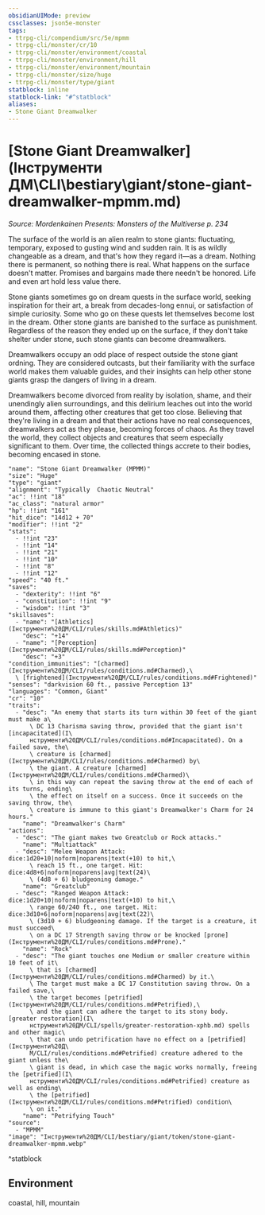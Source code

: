 ```yaml
---
obsidianUIMode: preview
cssclasses: json5e-monster
tags:
- ttrpg-cli/compendium/src/5e/mpmm
- ttrpg-cli/monster/cr/10
- ttrpg-cli/monster/environment/coastal
- ttrpg-cli/monster/environment/hill
- ttrpg-cli/monster/environment/mountain
- ttrpg-cli/monster/size/huge
- ttrpg-cli/monster/type/giant
statblock: inline
statblock-link: "#^statblock"
aliases:
- Stone Giant Dreamwalker
---
```

# [Stone Giant Dreamwalker](Інструменти ДМ\CLI\bestiary\giant/stone-giant-dreamwalker-mpmm.md)
*Source: Mordenkainen Presents: Monsters of the Multiverse p. 234*  

The surface of the world is an alien realm to stone giants: fluctuating, temporary, exposed to gusting wind and sudden rain. It is as wildly changeable as a dream, and that's how they regard it—as a dream. Nothing there is permanent, so nothing there is real. What happens on the surface doesn't matter. Promises and bargains made there needn't be honored. Life and even art hold less value there.

Stone giants sometimes go on dream quests in the surface world, seeking inspiration for their art, a break from decades-long ennui, or satisfaction of simple curiosity. Some who go on these quests let themselves become lost in the dream. Other stone giants are banished to the surface as punishment. Regardless of the reason they ended up on the surface, if they don't take shelter under stone, such stone giants can become dreamwalkers.

Dreamwalkers occupy an odd place of respect outside the stone giant ordning. They are considered outcasts, but their familiarity with the surface world makes them valuable guides, and their insights can help other stone giants grasp the dangers of living in a dream.

Dreamwalkers become divorced from reality by isolation, shame, and their unendingly alien surroundings, and this delirium leaches out into the world around them, affecting other creatures that get too close. Believing that they're living in a dream and that their actions have no real consequences, dreamwalkers act as they please, becoming forces of chaos. As they travel the world, they collect objects and creatures that seem especially significant to them. Over time, the collected things accrete to their bodies, becoming encased in stone.

```statblock
"name": "Stone Giant Dreamwalker (MPMM)"
"size": "Huge"
"type": "giant"
"alignment": "Typically  Chaotic Neutral"
"ac": !!int "18"
"ac_class": "natural armor"
"hp": !!int "161"
"hit_dice": "14d12 + 70"
"modifier": !!int "2"
"stats":
  - !!int "23"
  - !!int "14"
  - !!int "21"
  - !!int "10"
  - !!int "8"
  - !!int "12"
"speed": "40 ft."
"saves":
  - "dexterity": !!int "6"
  - "constitution": !!int "9"
  - "wisdom": !!int "3"
"skillsaves":
  - "name": "[Athletics](Інструменти%20ДМ/CLI/rules/skills.md#Athletics)"
    "desc": "+14"
  - "name": "[Perception](Інструменти%20ДМ/CLI/rules/skills.md#Perception)"
    "desc": "+3"
"condition_immunities": "[charmed](Інструменти%20ДМ/CLI/rules/conditions.md#Charmed),\
  \ [frightened](Інструменти%20ДМ/CLI/rules/conditions.md#Frightened)"
"senses": "darkvision 60 ft., passive Perception 13"
"languages": "Common, Giant"
"cr": "10"
"traits":
  - "desc": "An enemy that starts its turn within 30 feet of the giant must make a\
      \ DC 13 Charisma saving throw, provided that the giant isn't [incapacitated](І\
      нструменти%20ДМ/CLI/rules/conditions.md#Incapacitated). On a failed save, the\
      \ creature is [charmed](Інструменти%20ДМ/CLI/rules/conditions.md#Charmed) by\
      \ the giant. A creature [charmed](Інструменти%20ДМ/CLI/rules/conditions.md#Charmed)\
      \ in this way can repeat the saving throw at the end of each of its turns, ending\
      \ the effect on itself on a success. Once it succeeds on the saving throw, the\
      \ creature is immune to this giant's Dreamwalker's Charm for 24 hours."
    "name": "Dreamwalker's Charm"
"actions":
  - "desc": "The giant makes two Greatclub or Rock attacks."
    "name": "Multiattack"
  - "desc": "Melee Weapon Attack: dice:1d20+10|noform|noparens|text(+10) to hit,\
      \ reach 15 ft., one target. Hit: dice:4d8+6|noform|noparens|avg|text(24)\
      \ (4d8 + 6) bludgeoning damage."
    "name": "Greatclub"
  - "desc": "Ranged Weapon Attack: dice:1d20+10|noform|noparens|text(+10) to hit,\
      \ range 60/240 ft., one target. Hit: dice:3d10+6|noform|noparens|avg|text(22)\
      \ (3d10 + 6) bludgeoning damage. If the target is a creature, it must succeed\
      \ on a DC 17 Strength saving throw or be knocked [prone](Інструменти%20ДМ/CLI/rules/conditions.md#Prone)."
    "name": "Rock"
  - "desc": "The giant touches one Medium or smaller creature within 10 feet of it\
      \ that is [charmed](Інструменти%20ДМ/CLI/rules/conditions.md#Charmed) by it.\
      \ The target must make a DC 17 Constitution saving throw. On a failed save,\
      \ the target becomes [petrified](Інструменти%20ДМ/CLI/rules/conditions.md#Petrified),\
      \ and the giant can adhere the target to its stony body. [greater restoration](І\
      нструменти%20ДМ/CLI/spells/greater-restoration-xphb.md) spells and other magic\
      \ that can undo petrification have no effect on a [petrified](Інструменти%20Д\
      М/CLI/rules/conditions.md#Petrified) creature adhered to the giant unless the\
      \ giant is dead, in which case the magic works normally, freeing the [petrified](І\
      нструменти%20ДМ/CLI/rules/conditions.md#Petrified) creature as well as ending\
      \ the [petrified](Інструменти%20ДМ/CLI/rules/conditions.md#Petrified) condition\
      \ on it."
    "name": "Petrifying Touch"
"source":
  - "MPMM"
"image": "Інструменти%20ДМ/CLI/bestiary/giant/token/stone-giant-dreamwalker-mpmm.webp"
```
^statblock

## Environment

coastal, hill, mountain